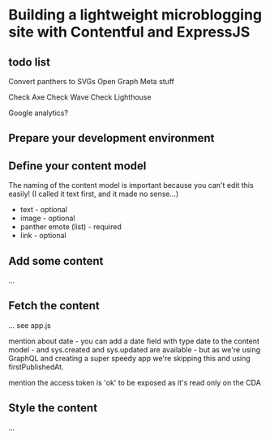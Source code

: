 # Building a lightweight microblogging site with Contentful and ExpressJS

## todo list

Convert panthers to SVGs
Open Graph
Meta stuff

Check Axe
Check Wave
Check Lighthouse

Google analytics?

## Prepare your development environment

## Define your content model

The naming of the content model is important because you can't edit this easily!
(I called it text first, and it made no sense...)

- text - optional
- image - optional
- panther emote (list) - required
- link - optional

## Add some content

...

## Fetch the content

... see app.js

mention about date - you can add a date field with type date to the content model - and sys.created and sys.updated are available - but as we're using GraphQL and creating a super speedy app we're skipping this and using firstPublishedAt.

mention the access token is 'ok' to be exposed as it's read only on the CDA

## Style the content

...
